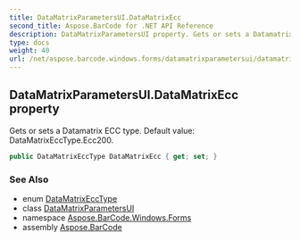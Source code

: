 ```yaml
---
title: DataMatrixParametersUI.DataMatrixEcc
second_title: Aspose.BarCode for .NET API Reference
description: DataMatrixParametersUI property. Gets or sets a Datamatrix ECC type. Default value DataMatrixEccType.Ecc200
type: docs
weight: 40
url: /net/aspose.barcode.windows.forms/datamatrixparametersui/datamatrixecc/
---
```

## DataMatrixParametersUI.DataMatrixEcc property

Gets or sets a Datamatrix ECC type. Default value: DataMatrixEccType.Ecc200.

```csharp
public DataMatrixEccType DataMatrixEcc { get; set; }
```

### See Also

* enum [DataMatrixEccType](../../../aspose.barcode.generation/datamatrixecctype/)
* class [DataMatrixParametersUI](../)
* namespace [Aspose.BarCode.Windows.Forms](../../datamatrixparametersui/)
* assembly [Aspose.BarCode](../../../)


